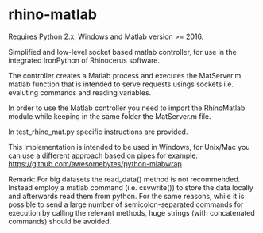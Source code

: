 # rhino-matlab
Requires Python 2.x, Windows and Matlab version >= 2016.

Simplified and low-level socket based matlab controller, for use in the integrated IronPython of 
Rhinocerus software. 

The controller creates a Matlab process and executes the MatServer.m matlab function that is intended to 
serve requests usings sockets i.e. evaluting commands and reading variables.

In order to use the Matlab controller you need to import the RhinoMatlab module while keeping in the same
 folder the MatServer.m file.

In test_rhino_mat.py specific instructions are provided.

This implementation is intended to be used in Windows, for Unix/Mac you can use a different approach 
based on pipes for example: https://github.com/awesomebytes/python-mlabwrap

Remark: For big datasets the read_data() method is not recommended. Instead employ a matlab command 
(i.e. csvwrite()) to store the data locally and afterwards read them from python. For the same reasons, 
while it is possible to send a large number of semicolon-separated commands for execution by calling the 
relevant methods, huge strings (with concatenated commands) should be avoided.  

